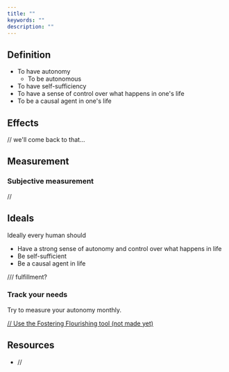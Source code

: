 ```yaml
---
title: ""
keywords: ""
description: ""
---
```


## Definition

- To have autonomy
  - To be autonomous
- To have self-sufficiency
- To have a sense of control over what happens in one's life
- To be a causal agent in one's life

## Effects

// we'll come back to that...

## Measurement

### Subjective measurement

//

## Ideals

Ideally every human should

- Have a strong sense of autonomy and control over what happens in life
- Be self-sufficient
- Be a causal agent in life

/// fulfillment?

### Track your needs

Try to measure your autonomy monthly.

[// Use the Fostering Flourishing tool (not made yet)](#/)

## Resources

- //
